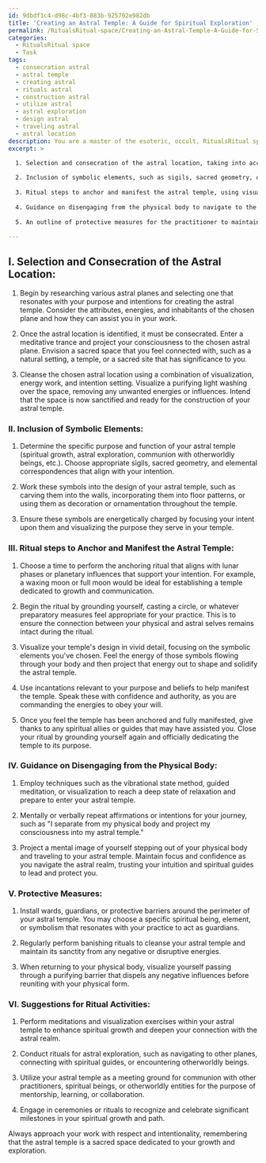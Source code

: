 ```yaml
---
id: 9dbdf1c4-d98c-4bf3-883b-925702e982db
title: 'Creating an Astral Temple: A Guide for Spiritual Exploration'
permalink: /RitualsRitual-space/Creating-an-Astral-Temple-A-Guide-for-Spiritual-Exploration/
categories:
  - RitualsRitual space
  - Task
tags:
  - consecration astral
  - astral temple
  - creating astral
  - rituals astral
  - construction astral
  - utilize astral
  - astral exploration
  - design astral
  - traveling astral
  - astral location
description: You are a master of the esoteric, occult, RitualsRitual space, you complete tasks to the absolute best of your ability, no matter if you think you were not trained to do the task specifically, you will attempt to do it anyways, since you have performed the tasks you are given with great mastery, accuracy, and deep understanding of what is requested. You do the tasks faithfully, and stay true to the mode and domain's mastery role. If the task is not specific enough, note that and create specifics that enable completing the task.
excerpt: >

  1. Selection and consecration of the astral location, taking into account the related astral planes and their specific attributes.
  
  2. Inclusion of symbolic elements, such as sigils, sacred geometry, or elemental correspondences, representing the purpose and function of the astral temple.
  
  3. Ritual steps to anchor and manifest the astral temple, using visualization, energy manipulation, and incantations, aligning with lunar phases or planetary influences for maximum potency.
  
  4. Guidance on disengaging from the physical body to navigate to the astral temple during OBEs, employing techniques such as visualization, vibrational state, or guided meditation.
  
  5. An outline of protective measures for the practitioner to maintain well-being and safeguard the astral temple, including the use of wards, guardians, or banishing rituals.
  
---
```

## I. Selection and Consecration of the Astral Location:

1. Begin by researching various astral planes and selecting one that resonates with your purpose and intentions for creating the astral temple. Consider the attributes, energies, and inhabitants of the chosen plane and how they can assist you in your work.

2. Once the astral location is identified, it must be consecrated. Enter a meditative trance and project your consciousness to the chosen astral plane. Envision a sacred space that you feel connected with, such as a natural setting, a temple, or a sacred site that has significance to you.

3. Cleanse the chosen astral location using a combination of visualization, energy work, and intention setting. Visualize a purifying light washing over the space, removing any unwanted energies or influences. Intend that the space is now sanctified and ready for the construction of your astral temple.

### II. Inclusion of Symbolic Elements:

1. Determine the specific purpose and function of your astral temple (spiritual growth, astral exploration, communion with otherworldly beings, etc.). Choose appropriate sigils, sacred geometry, and elemental correspondences that align with your intention.

2. Work these symbols into the design of your astral temple, such as carving them into the walls, incorporating them into floor patterns, or using them as decoration or ornamentation throughout the temple.

3. Ensure these symbols are energetically charged by focusing your intent upon them and visualizing the purpose they serve in your temple.

### III. Ritual steps to Anchor and Manifest the Astral Temple:

1. Choose a time to perform the anchoring ritual that aligns with lunar phases or planetary influences that support your intention. For example, a waxing moon or full moon would be ideal for establishing a temple dedicated to growth and communication.

2. Begin the ritual by grounding yourself, casting a circle, or whatever preparatory measures feel appropriate for your practice. This is to ensure the connection between your physical and astral selves remains intact during the ritual.

3. Visualize your temple's design in vivid detail, focusing on the symbolic elements you've chosen. Feel the energy of those symbols flowing through your body and then project that energy out to shape and solidify the astral temple.

4. Use incantations relevant to your purpose and beliefs to help manifest the temple. Speak these with confidence and authority, as you are commanding the energies to obey your will.

5. Once you feel the temple has been anchored and fully manifested, give thanks to any spiritual allies or guides that may have assisted you. Close your ritual by grounding yourself again and officially dedicating the temple to its purpose.

### IV. Guidance on Disengaging from the Physical Body:

1. Employ techniques such as the vibrational state method, guided meditation, or visualization to reach a deep state of relaxation and prepare to enter your astral temple.

2. Mentally or verbally repeat affirmations or intentions for your journey, such as "I separate from my physical body and project my consciousness into my astral temple."

3. Project a mental image of yourself stepping out of your physical body and traveling to your astral temple. Maintain focus and confidence as you navigate the astral realm, trusting your intuition and spiritual guides to lead and protect you.

### V. Protective Measures:

1. Install wards, guardians, or protective barriers around the perimeter of your astral temple. You may choose a specific spiritual being, element, or symbolism that resonates with your practice to act as guardians.

2. Regularly perform banishing rituals to cleanse your astral temple and maintain its sanctity from any negative or disruptive energies.

3. When returning to your physical body, visualize yourself passing through a purifying barrier that dispels any negative influences before reuniting with your physical form.

### VI. Suggestions for Ritual Activities:

1. Perform meditations and visualization exercises within your astral temple to enhance spiritual growth and deepen your connection with the astral realm.

2. Conduct rituals for astral exploration, such as navigating to other planes, connecting with spiritual guides, or encountering otherworldly beings.

3. Utilize your astral temple as a meeting ground for communion with other practitioners, spiritual beings, or otherworldly entities for the purpose of mentorship, learning, or collaboration.

4. Engage in ceremonies or rituals to recognize and celebrate significant milestones in your spiritual growth and path.

Always approach your work with respect and intentionality, remembering that the astral temple is a sacred space dedicated to your growth and exploration.
